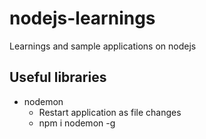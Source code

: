 # nodejs-learnings
Learnings and sample applications on nodejs

## Useful libraries
* nodemon
  - Restart application as file changes
  - npm i nodemon -g

